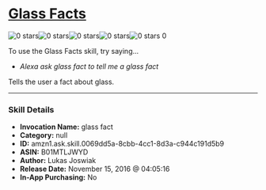 # [Glass Facts](http://alexa.amazon.com/#skills/amzn1.ask.skill.0069dd5a-8cbb-4cc1-8d3a-c944c191d5b9)
![0 stars](../../images/ic_star_border_black_18dp_1x.png)![0 stars](../../images/ic_star_border_black_18dp_1x.png)![0 stars](../../images/ic_star_border_black_18dp_1x.png)![0 stars](../../images/ic_star_border_black_18dp_1x.png)![0 stars](../../images/ic_star_border_black_18dp_1x.png) 0

To use the Glass Facts skill, try saying...

* *Alexa ask glass fact to tell me a glass fact*

Tells the user a fact about glass.

***

### Skill Details

* **Invocation Name:** glass fact
* **Category:** null
* **ID:** amzn1.ask.skill.0069dd5a-8cbb-4cc1-8d3a-c944c191d5b9
* **ASIN:** B01MTLJWYD
* **Author:** Lukas Joswiak
* **Release Date:** November 15, 2016 @ 04:05:16
* **In-App Purchasing:** No
